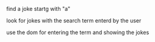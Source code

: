 find a joke startg with "a"

look for jokes with the search term enterd by the user

use the dom for entering the term and showing the jokes